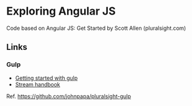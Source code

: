 # Exploring Angular JS
Code based on Angular JS: Get Started by Scott Allen (pluralsight.com)

## Links
### Gulp
- [Getting started with gulp](https://markgoodyear.com/2014/01/getting-started-with-gulp/)
- [Stream handbook](https://github.com/substack/stream-handbook)

Ref. https://github.com/johnpapa/pluralsight-gulp
